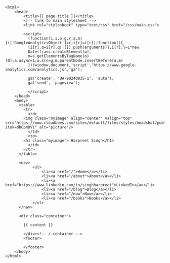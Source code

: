 	<html>
		<head>
			<title>{{ page.title }}</title>
			<!-- link to main stylesheet -->
			<link rel="stylesheet" type="text/css" href="/css/main.css">

			<script>
			  (function(i,s,o,g,r,a,m){i['GoogleAnalyticsObject']=r;i[r]=i[r]||function(){
			  (i[r].q=i[r].q||[]).push(arguments)},i[r].l=1*new
			  Date();a=s.createElement(o),
			  m=s.getElementsByTagName(o)[0];a.async=1;a.src=g;m.parentNode.insertBefore(a,m)
			  })(window,document,'script','https://www.google-analytics.com/analytics.js','ga');

			  ga('create', 'UA-90240935-1', 'auto');
			  ga('send', 'pageview');

			  </script>
		</head>
		<body>
		  <table>
		    <tr>
		      <td>
			<img class="myimage" align="center" valign="top" src="https://www.cloudbees.com/sites/default/files/styles/headshot/public/harpreet_singh.png?itok=dhCpmDVi" alt="picture"/>
		      </td>
		      <td>
			<h1 class="myimage"> Harpreet Singh</h1>
		      </td>
		    </tr>
		  </table>
		  
		  <nav>
	    	    <ul>
	        		<li><a href="/">Home</a></li>
		        	<li><a href="/about">About</a></li>
	        		<li><a href="https://www.linkedin.com/in/singhharpreet">LinkedIn</a></li>
	        		<li><a href="/blog">Blog</a></li>
	        		<li><a href="/now">Now</a></li>
	        		<li><a href="/books">Books</a></li>
	    		</ul>
		  </nav>

		  <div class="container">
		    
			{{ content }}
			
			</div><!-- /.container -->
			<footer>
<!--	    		<ul>
	        		<li><a href="mailto:singh.harry@gmail.com">email</a></li>
<!--	        		<li><a href="https://github.com/harpreetsingh">github.com/harpreetsingh</a></li>
				</ul> -->
			</footer>
		</body>
	</html>

